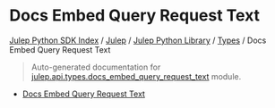 # Docs Embed Query Request Text

[Julep Python SDK Index](../../../README.md#julep-python-sdk-index) / [Julep](../../index.md#julep) / [Julep Python Library](../index.md#julep-python-library) / [Types](./index.md#types) / Docs Embed Query Request Text

> Auto-generated documentation for [julep.api.types.docs_embed_query_request_text](../../../../../../../julep/api/types/docs_embed_query_request_text.py) module.
- [Docs Embed Query Request Text](#docs-embed-query-request-text)
